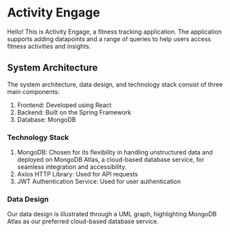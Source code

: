 # Activity Engage

Hello! This is Activity Engage, a fitness tracking application. The application supports adding datapoints and a range of queries to help users access fitness activities and insights.

## System Architecture

The system architecture, data design, and technology stack consist of three main components:

1. Frontend: Developed using React
2. Backend: Built on the Spring Framework
3. Database: MongoDB

### Technology Stack

1. MongoDB: Chosen for its flexibility in handling unstructured data and deployed on MongoDB Atlas, a cloud-based database service, for seamless integration and accessibility.
2. Axios HTTP Library: Used for API requests
3. JWT Authentication Service: Used for user authentication

### Data Design

Our data design is illustrated through a UML graph, highlighting MongoDB Atlas as our preferred cloud-based database service.
